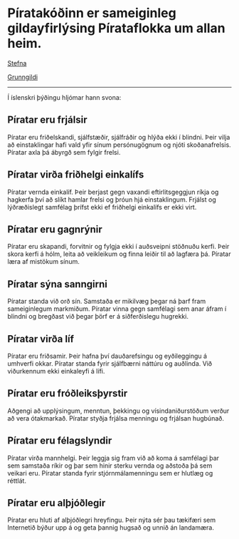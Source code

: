 # Píratakóðinn er sameiginleg gildayfirlýsing Pírataflokka um allan heim.

[Stefna](README.md)

[Grunngildi](grunngstefna.md)

---

Í íslenskri þýðingu hljómar hann svona:

## Píratar eru frjálsir
Píratar eru friðelskandi, sjálfstæðir, sjálfráðir og hlýða ekki í blindni. Þeir vilja að einstaklingar hafi vald yfir sínum persónugögnum og njóti skoðanafrelsis. Píratar axla þá ábyrgð sem fylgir frelsi.

## Píratar virða friðhelgi einkalífs
Píratar vernda einkalíf. Þeir berjast gegn vaxandi eftirlitsgeggjun ríkja og hagkerfa því að slíkt hamlar frelsi og þróun hjá einstaklingum. Frjálst og lýðræðislegt samfélag þrífst ekki ef friðhelgi einkalífs er ekki virt.

## Píratar eru gagnrýnir
Píratar eru skapandi, forvitnir og fylgja ekki í auðsveipni stöðnuðu kerfi. Þeir skora kerfi á hólm, leita að veikleikum og finna leiðir til að lagfæra þá. Píratar læra af mistökum sínum.

## Píratar sýna sanngirni
Píratar standa við orð sín. Samstaða er mikilvæg þegar ná þarf fram sameiginlegum markmiðum. Píratar vinna gegn samfélagi sem anar áfram í blindni og bregðast við þegar þörf er á siðferðislegu hugrekki.

## Píratar virða líf
Píratar eru friðsamir. Þeir hafna því dauðarefsingu og eyðileggingu á umhverfi okkar. Píratar standa fyrir sjálfbærni náttúru og auðlinda. Við viðurkennum ekki einkaleyfi á lífi.

## Píratar eru fróðleiksþyrstir
Aðgengi að upplýsingum, menntun, þekkingu og vísindaniðurstöðum verður að vera ótakmarkað. Píratar styðja frjálsa menningu og frjálsan hugbúnað.

## Píratar eru félagslyndir
Píratar virða mannhelgi. Þeir leggja sig fram við að koma á samfélagi þar sem samstaða ríkir og þar sem hinir sterku vernda og aðstoða þá sem veikari eru. Píratar standa fyrir stjórnmálamenningu sem er hlutlæg og réttlát.

## Píratar eru alþjóðlegir
Píratar eru hluti af alþjóðlegri hreyfingu. Þeir nýta sér þau tækifæri sem Internetið býður upp á og geta þannig hugsað og unnið án landamæra.
